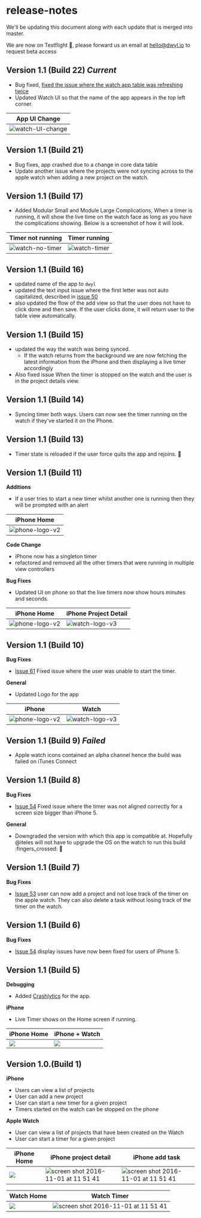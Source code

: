 # release-notes

We'll be updating this document along with each update that is merged into master.

We are now on Testflight :tada:, please forward us an email at hello@dwyl.io to request beta access

## Version 1.1 (Build 22) _Current_

- Bug fixed, [fixed the issue where the watch app table was refreshing twice](https://github.com/dwyl/time-apple-watch-app/issues/94)
- Updated Watch UI so that the name of the app appears in the top left corner.

| **App UI Change** |
| --- |
| ![watch-UI-change](https://user-images.githubusercontent.com/2305591/28832235-dba55c12-76d3-11e7-9c0d-5a0ef468d161.png) |

## Version 1.1 (Build 21)

- Bug fixes, app crashed due to a change in core data table
- Update another issue where the projects were not syncing across to the apple watch when adding a new project on the watch.

## Version 1.1 (Build 17)

- Added Modular Small and Module Large Complications, When a timer is running, it will show the live time on the watch face as long as you have the complications showing. Below is a screenshot of how it will look.

| **Timer not running** | **Timer running** |
| --- | --- |
| ![watch-no-timer](https://user-images.githubusercontent.com/2305591/28313863-4ae4472a-6bb0-11e7-9bbf-062e36ee2a5c.png) | ![watch-timer](https://user-images.githubusercontent.com/2305591/28313876-5879ea16-6bb0-11e7-8644-297cb66041b1.png) |

## Version 1.1 (Build 16)

- updated name of the app to `dwyl`
- updated the text input issue where the first letter was not auto capitalized, described in  [issue 50](https://github.com/dwyl/time-apple-watch-app/issues/50)
- also updated the flow of the add view so that the user does not have to click done and then save. If the user clicks done, it will return user to the table view automatically.


## Version 1.1 (Build 15)

- updated the way the watch was being synced.
    - If the watch returns from the background we are now fetching the latest information from the iPhone and then displaying a live timer accordingly
- Also fixed issue When the timer is stopped on the watch and the user is in the project details view.


## Version 1.1 (Build 14)

- Syncing timer both ways. Users can now see the timer running on the watch if they've started it on the Phone.

## Version 1.1 (Build 13)

- Timer state is reloaded if the user force quits the app and rejoins. :tada:


## Version 1.1 (Build 11)

**Additions**
- If a user tries to start a new timer whilst another one is running then they will be prompted with an alert

| **iPhone Home** |
| --- |
| ![phone-logo-v2](https://cloud.githubusercontent.com/assets/2305591/26006188/67a9ce9a-3733-11e7-8434-e479d9da1085.png) |

**Code Change**
- iPhone now has a singleton timer
- refactored and removed all the other timers that were running in multiple view controllers

**Bug Fixes**
- Updated UI on phone so that the live timers now show hours minutes and seconds.

| **iPhone Home** | **iPhone Project Detail** |
| --- | --- |
| ![phone-logo-v2](https://cloud.githubusercontent.com/assets/2305591/25908757/ef359782-35a2-11e7-84fd-d2941f8f3bfb.png) | ![watch-logo-v3](https://cloud.githubusercontent.com/assets/2305591/25908758/ef36ae7e-35a2-11e7-9181-d3ddde4f7295.png) |

## Version 1.1 (Build 10)

**Bug Fixes**
- [Issue 61](https://github.com/dwyl/time-apple-watch-app/issues/61) Fixed issue where the user was unable to start the timer.

**General**
- Updated Logo for the app

| **iPhone** | **Watch** |
| --- | --- |
| ![phone-logo-v2](https://cloud.githubusercontent.com/assets/2305591/25895607/7e73ebc2-3578-11e7-869d-360dd6cf2dea.png) | ![watch-logo-v3](https://cloud.githubusercontent.com/assets/2305591/25895608/7e8bbd7e-3578-11e7-961b-c871d2bbd1f0.png) |

## Version 1.1 (Build 9) _Failed_

- Apple watch icons contained an alpha channel hence the build was failed on iTunes Connect

## Version 1.1 (Build 8)

**Bug Fixes**
- [Issue 54](https://github.com/dwyl/time-apple-watch-app/issues/54) Fixed issue where the timer was not aligned correctly for a screen size bigger than iPhone 5.

**General**
- Downgraded the version with which this app is compatible at. Hopefully @iteles will not have to upgrade the OS on the watch to run this build :fingers_crossed: :tada:


## Version 1.1 (Build 7)

**Bug Fixes**
- [Issue 53](https://github.com/dwyl/time-apple-watch-app/issues/53) user can now add a project and not lose track of the timer on the apple watch. They can also delete a task without losing track of the timer on the watch.

## Version 1.1 (Build 6)

**Bug Fixes**
- [Issue 54](https://github.com/dwyl/time-apple-watch-app/issues/54) display issues have now been fixed for users of iPhone 5.

## Version 1.1 (Build 5)

**Debugging**
- Added [Crashlytics](https://fabric.io/kits/ios/crashlytics/summary) for the app.

**iPhone**
- Live Timer shows on the Home screen if running.

| **iPhone Home** | **iPhone + Watch** |
| --- | --- |
| ![](https://cloud.githubusercontent.com/assets/2305591/25747783/a7c2ff26-31a0-11e7-9837-28a784bff199.png) | ![](https://cloud.githubusercontent.com/assets/2305591/25747712/5413b4f6-31a0-11e7-960b-ba57f1b65251.png) |


## Version 1.0.(Build 1)

**iPhone**
- Users can view a list of projects
- User can add a new project
- User can start a new timer for a given project
- Timers started on the watch can be stopped on the phone

**Apple Watch**
- User can view a list of projects that have been created on the Watch
- User can start a timer for a given project

| **iPhone Home** | **iPhone project detail** | **iPhone add task** |
| --- | --- | --- |
| ![](https://cloud.githubusercontent.com/assets/2305591/25430592/1ebb4d32-2a75-11e7-80d7-f2b4d8124c85.png) | ![screen shot 2016-11-01 at 11 51 41](https://cloud.githubusercontent.com/assets/2305591/25430591/1eb99438-2a75-11e7-9295-43e5c6e07641.png) | ![screen shot 2016-11-01 at 11 51 41](https://cloud.githubusercontent.com/assets/2305591/25430593/1ebb8d92-2a75-11e7-8c5d-d852a7c23755.png) |

| **Watch Home** | **Watch Timer** |
| --- | --- |
| ![](https://cloud.githubusercontent.com/assets/2305591/25430590/1eb96882-2a75-11e7-8e3b-33a0750c903e.png) | ![screen shot 2016-11-01 at 11 51 41](https://cloud.githubusercontent.com/assets/2305591/25430589/1eb84218-2a75-11e7-8787-85b7704f0ebb.png) |
